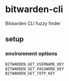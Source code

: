 # bitwarden-cli

Bitwarden CLI fuzzy finder

## setup

### environment options

```sh
BITWARDEN_GET_USERNAME_KEY
BITWARDEN_GET_PASSWORD_KEY
BITWARDEN_GET_TOTP_KEY
```
